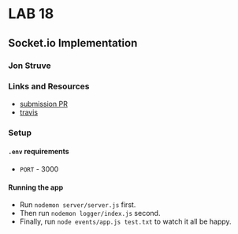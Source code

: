 # LAB 18

## Socket.io Implementation

### Jon Struve

### Links and Resources
* [submission PR](https://github.com/DeltaV401/401-lab-18/pull/1)
* [travis](https://canvas.instructure.com/courses/1692748/assignments/12521916)

### Setup
#### `.env` requirements
* `PORT` - 3000

#### Running the app
* Run `nodemon server/server.js` first.
* Then run `nodemon logger/index.js` second.
* Finally, run `node events/app.js test.txt` to watch it all be happy.
